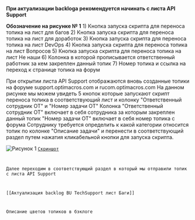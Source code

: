 **При актуализации backloga рекомендуется начинать с листа API Support**

**Обозначение на рисунке № 1**
			1) Кнопка запуска скрипта для переноса топика на лист для багов
			2) Кнопка запуска скрипта для переноса топика на лист для доработок
			3) Кнопка запуска скрипта для переноса топика на лист DevOps
			4) Кнопка запуска скрипта для переноса топика на лист Вопросов
			5) Кнопка запуска скрипта для переноса топика на лист Не наши
			6) Колонка в которой прописывается ответственный работник за кем закреплен данный топик
			7) Номер топика и ссылка на переход к странице топика на форум

 При открытии листа API Support отображаются вновь созданные топики на форуме support.optimacros.com и rucom.optimacros.com
 На данном рисунке мы можем увидеть 5 кнопок которые запускают скрипт переноса топика в соответствующий лист и колонку "Ответственный сотрудник ОТ" и "Номер задачи ОТ"
 Колонка "Ответственный сотрудник ОТ" включает в себя сотрудника за которым закреплен данный топик 
 "Номер задачи ОТ" включает в себя номер топика с форума 
 Сотруднику требуется определить к какой категории относится топик по колонке "Описание задачи" и перенести в соответствующий раздел путем нажатия кликабельной кнопки для запуска скрипта. 


![Рисунок 1](https://habrastorage.org/webt/ay/13/3q/ay133qss-himjfhdtpmeh406i0c.png)
<code>[Скриншот](https://habrastorage.org/webt/ay/13/3q/ay133qss-himjfhdtpmeh406i0c.png)
										

Далее переходим в соответствующий раздел в который мы отправили топик с листа API Support 

	

[[Актуализация backlog BU TechSupport лист Баги]]

Описание цветов топиков в бэклоге 


